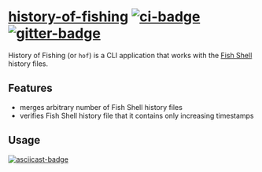 # [history-of-fishing][] [![ci-badge][]][ci] [![gitter-badge][]][gitter]

[history-of-fishing]: https://github.com/2m/history-of-fishing
[ci]:                 https://github.com/2m/history-of-fishing/actions
[ci-badge]:           https://github.com/2m/history-of-fishing/workflows/ci/badge.svg
[gitter]:             https://gitter.im/2m/general
[gitter-badge]:       https://badges.gitter.im/2m/general.svg

History of Fishing (or `hof`) is a CLI application that works with the [Fish Shell][] history files.

[Fish Shell]: https://fishshell.com

## Features

* merges arbitrary number of Fish Shell history files
* verifies Fish Shell history file that it contains only increasing timestamps

## Usage

[![asciicast-badge][]][asciicast]

[asciicast]:       https://asciinema.org/a/NMsCJaq3yd9fJuxnWoIP9cRHu
[asciicast-badge]: https://asciinema.org/a/NMsCJaq3yd9fJuxnWoIP9cRHu.svg
